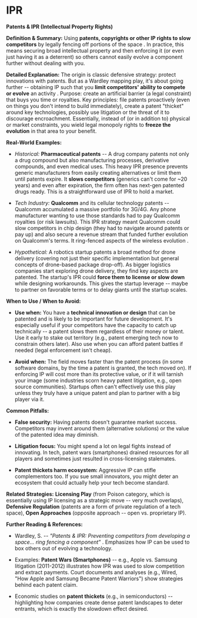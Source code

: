 # IPR


**Patents & IPR (Intellectual Property Rights)**

**Definition & Summary:** Using **patents, copyrights or other IP rights to slow competitors** by legally fencing off portions of the space . In practice, this means securing broad intellectual property and then enforcing it (or even just having it as a deterrent) so others cannot easily evolve a component further without dealing with you.

**Detailed Explanation:** The origin is classic defensive strategy: protect innovations with patents. But as a Wardley mapping play, it's about going further -- obtaining IP such that you **limit competitors' ability to compete or evolve** an activity . Purpose: create an artificial barrier (a legal constraint) that buys you time or royalties. Key principles: file patents proactively (even on things you don't intend to build immediately), create a patent "thicket" around key technologies, possibly use litigation or the threat of it to discourage encroachment. Essentially, instead of (or in addition to) physical or market constraints, you wield legal monopoly rights to **freeze the evolution** in that area to your benefit.

**Real-World Examples:**

-  *Historical:* **Pharmaceutical patents** -- A drug company patents not only a drug compound but also manufacturing processes, derivative compounds, and even medical uses. This heavy IPR presence prevents generic manufacturers from easily creating alternatives or limit them until patents expire. It **slows competitors** (generics can't come for ~20 years) and even after expiration, the firm often has next-gen patented drugs ready. This is a straightforward use of IPR to hold a market.

-  *Tech Industry:* **Qualcomm** and its cellular technology patents -- Qualcomm accumulated a massive portfolio for 3G/4G. Any phone manufacturer wanting to use those standards had to pay Qualcomm royalties (or risk lawsuits). This IPR strategy meant Qualcomm could slow competitors in chip design (they had to navigate around patents or pay up) and also secure a revenue stream that funded further evolution on Qualcomm's terms. It ring-fenced aspects of the wireless evolution .

-  *Hypothetical:* A robotics startup patents a broad method for drone delivery (covering not just their specific implementation but general concepts of drone-based package drop-off). As bigger logistics companies start exploring drone delivery, they find key aspects are patented. The startup's IPR could **force them to license or slow down** while designing workarounds. This gives the startup leverage -- maybe to partner on favorable terms or to delay giants until the startup scales.

**When to Use / When to Avoid:**

-  **Use when:** You have a **technical innovation or design** that can be patented and is likely to be important for future development. It's especially useful if your competitors have the capacity to catch up technically -- a patent slows them regardless of their money or talent. Use it early to stake out territory (e.g., patent emerging tech now to constrain others later). Also use when you can afford patent battles if needed (legal enforcement isn't cheap).

-  **Avoid when:** The field moves faster than the patent process (in some software domains, by the time a patent is granted, the tech moved on). If enforcing IP will cost more than its protective value, or if it will tarnish your image (some industries scorn heavy patent litigation, e.g., open source communities). Startups often can't effectively use this play unless they truly have a unique patent and plan to partner with a big player via it.

**Common Pitfalls:**

-  **False security:** Having patents doesn't guarantee market success. Competitors may invent around them (alternative solutions) or the value of the patented idea may diminish.

-  **Litigation focus:** You might spend a lot on legal fights instead of innovating. In tech, patent wars (smartphones) drained resources for all players and sometimes just resulted in cross-licensing stalemates.

-  **Patent thickets harm ecosystem:** Aggressive IP can stifle complementors too. If you sue small innovators, you might deter an ecosystem that could actually help your tech become standard.

**Related Strategies:** **Licensing Play** (from Poison category, which is essentially using IP licensing as a strategic move -- very much overlaps), **Defensive Regulation** (patents are a form of private regulation of a tech space), **Open Approaches** (opposite approach -- open vs. proprietary IP).

**Further Reading & References:**

-  Wardley, S. -- *"Patents & IPR: Preventing competitors from developing a space... ring fencing a component"* . Emphasizes how IP can be used to box others out of evolving a technology.

-  Examples: **Patent Wars (Smartphones)** -- e.g., Apple vs. Samsung litigation (2011-2012) illustrates how IPR was used to slow competition and extract payments. Court documents and analyses (e.g., Wired, "How Apple and Samsung Became Patent Warriors") show strategies behind each patent claim.

-  Economic studies on **patent thickets** (e.g., in semiconductors) -- highlighting how companies create dense patent landscapes to deter entrants, which is exactly the slowdown effect desired.
